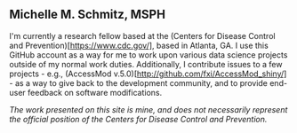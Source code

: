 ## Michelle M. Schmitz, MSPH

I'm currently a research fellow based at the (Centers for Disease Control and Prevention)[https://www.cdc.gov/], based in Atlanta, GA. I use this GitHub account as a way for me to work upon various data science projects outside of my normal work duties. Additionally, I contribute issues to a few projects - e.g., (AccessMod v.5.0)[http://github.com/fxi/AccessMod_shiny/] - as a way to give back to the development community, and to provide end-user feedback on software modifications.

_The work presented on this site is mine, and does not necessarily represent the official position of the Centers for Disease Control and Prevention._
